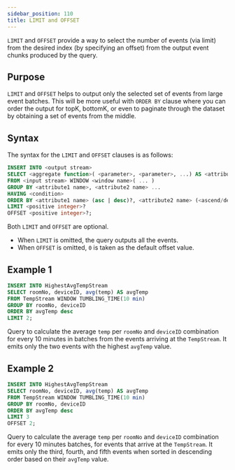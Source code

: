 ```yaml
---
sidebar_position: 110
title: LIMIT and OFFSET
---
```


`LIMIT` and `OFFSET` provide a way to select the number of events (via limit) from the desired index (by specifying an offset) from the output event chunks produced by the query.

## Purpose

`LIMIT` and `OFFSET` helps to output only the selected set of events from large event batches. This will be more useful with `ORDER BY` clause where you can order the output for topK, bottomK, or even to paginate through the dataset by obtaining a set of events from the middle.

## Syntax

The syntax for the `LIMIT` and `OFFSET` clauses is as follows:

```sql
INSERT INTO <output stream>
SELECT <aggregate function>( <parameter>, <parameter>, ...) AS <attribute1 name>, <attribute2 name>, ...
FROM <input stream> WINDOW <window name>( ... )
GROUP BY <attribute1 name>, <attribute2 name> ...
HAVING <condition>
ORDER BY <attribute1 name> (asc | desc)?, <attribute2 name> (<ascend/descend>)?, ...
LIMIT <positive integer>?
OFFSET <positive integer>?;
```

Both `LIMIT` and `OFFSET` are optional.

- When `LIMIT` is omitted, the query outputs all the events.
- When `OFFSET` is omitted, `0` is taken as the default offset value.

## Example 1

```sql
INSERT INTO HighestAvgTempStream
SELECT roomNo, deviceID, avg(temp) AS avgTemp
FROM TempStream WINDOW TUMBLING_TIME(10 min)
GROUP BY roomNo, deviceID
ORDER BY avgTemp desc
LIMIT 2;
```

Query to calculate the average `temp` per `roomNo` and `deviceID` combination for every 10 minutes in batches from the events arriving at the `TempStream`. It emits only the two events with the highest `avgTemp` value.

## Example 2

```sql
INSERT INTO HighestAvgTempStream
SELECT roomNo, deviceID, avg(temp) AS avgTemp
FROM TempStream WINDOW TUMBLING_TIME(10 min)
GROUP BY roomNo, deviceID
ORDER BY avgTemp desc
LIMIT 3
OFFSET 2;
```

Query to calculate the average `temp` per `roomNo` and `deviceID` combination for every 10 minutes batches, for events that arrive at the `TempStream`. It emits only the third, fourth, and fifth events when sorted in descending order based on their `avgTemp` value.
